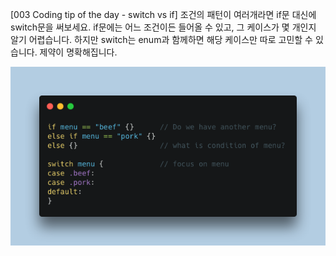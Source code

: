 [003 Coding tip of the day - switch vs if]
조건의 패턴이 여러개라면 if문 대신에 switch문을 써보세요.
if문에는 어느 조건이든 들어올 수 있고, 그 케이스가 몇 개인지 알기 어렵습니다. 하지만 switch는 enum과 함께하면 해당 케이스만 따로 고민할 수 있습니다. 제약이 명확해집니다.

![003](./images/003.png)

